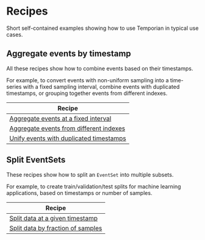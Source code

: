 # Recipes

Short self-contained examples showing how to use Temporian in typical use cases.

## Aggregate events by timestamp

All these recipes show how to combine events based on their timestamps.

For example, to convert events with non-uniform sampling into a time-series with
a fixed sampling interval, combine events with duplicated timestamps,
or grouping together events from different indexes.

| Recipe                                                                |
| --------------------------------------------------------------------- |
| [Aggregate events at a fixed interval](aggregate_interval.ipynb)      |
| [Aggregate events from different indexes](aggregate_index.ipynb)      |
| [Unify events with duplicated timestamps](aggregate_duplicated.ipynb) |

## Split EventSets

These recipes show how to split an `EventSet` into multiple subsets.

For example, to create train/validation/test splits for machine learning
applications, based on timestamps or number of samples.

| Recipe                                                    |
| --------------------------------------------------------- |
| [Split data at a given timestamp](split_timestamp.ipynb)  |
| [Split data by fraction of samples](split_fraction.ipynb) |
